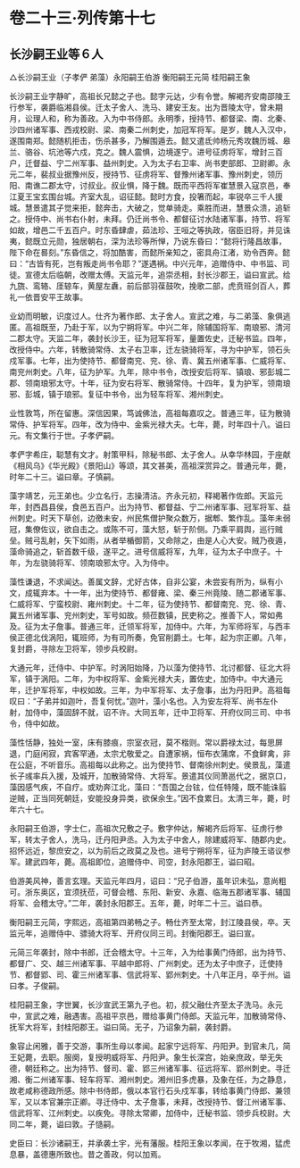 # 卷二十三·列传第十七

## 长沙嗣王业等６人

△长沙嗣王业（子孝俨 弟藻）永阳嗣王伯游 衡阳嗣王元简 桂阳嗣王象

长沙嗣王业字静旷，高祖长兄懿之子也。懿字元达，少有令誉。解褐齐安南邵陵王行参军，袭爵临湘县侯。迁太子舍人、洗马、建安王友。出为晋陵太守，曾未期月，讼理人和，称为善政。入为中书侍郎。永明季，授持节、都督梁、南、北秦、沙四州诸军事、西戎校尉、梁、南秦二州刺史，加冠军将军。是岁，魏人入汉中，遂围南郑。懿随机拒击，伤杀甚多，乃解围遁去。懿又遣氐帅杨元秀攻魏历城、皋兰、骆谷、坑池等六戍，克之。魏人震惧，边境遂宁。进号征虏将军，增封三百户，迁督益、宁二州军事、益州刺史。入为太子右卫率、尚书吏部郎、卫尉卿。永元二年，裴叔业据豫州反，授持节、征虏将军、督豫州诸军事、豫州刺史，领历阳、南谯二郡太守，讨叔业。叔业惧，降于魏。既而平西将军崔慧景入寇京邑，奉江夏王宝玄围台城。齐室大乱，诏征懿。懿时方食，投箸而起，率锐卒三千人援城。慧景遣其子觉来拒，懿奔击，大破之，觉单骑走。乘胜而进，慧景众溃，追斩之。授侍中、尚书右仆射，未拜。仍迁尚书令、都督征讨水陆诸军事，持节、将军如故，增邑二千五百户。时东昏肆虐，茹法珍、王咺之等执政，宿臣旧将，并见诛夷，懿既立元勋，独居朝右，深为法珍等所惮，乃说东昏曰：“懿将行隆昌故事，陛下命在晷刻。”东昏信之，将加酷害，而懿所亲知之，密具舟江渚，劝令西奔。懿曰：“古皆有死，岂有叛走尚书令耶？”遂遇祸。中兴元年，追赠侍中、中书监、司徒。宣德太后临朝，改赠太傅。天监元年，追崇丞相，封长沙郡王，谥曰宣武。给九旒、鸾辂、厓辌车，黄屋左纛，前后部羽葆鼓吹，挽歌二部，虎贲班剑百人，葬礼一依晋安平王故事。

业幼而明敏，识度过人。仕齐为著作郎、太子舍人。宣武之难，与二弟藻、象俱逃匿。高祖既至，乃赴于军，以为宁朔将军。中兴二年，除辅国将军、南琅邪、清河二郡太守。天监二年，袭封长沙王，征为冠军将军，量置佐史，迁秘书监。四年，改授侍中。六年，转散骑常侍、太子右卫率，迁左骁骑将军，寻为中护军，领石头戍军事。七年，出为使持节、都督南兖、兖、徐、青、冀五州诸军事、仁威将军、南兖州刺史。八年，征为护军。九年，除中书令，改授安后将军、镇琅、邪彭城二郡、领南琅邪太守。十年，征为安右将军、散骑常侍。十四年，复为护军，领南琅邪、彭城，镇于琅邪。复征中书令，出为轻车将军、湘州刺史。

业性敦笃，所在留惠。深信因果，笃诚佛法，高祖每嘉叹之。普通三年，征为散骑常侍、护军将军。四年，改为侍中、金紫光禄大夫。七年，薨，时年四十八。谥曰元。有文集行于世。子孝俨嗣。

孝俨字希庄，聪慧有文才。射策甲科，除秘书郎、太子舍人。从幸华林园，于座献《相风乌》《华光殿》《景阳山》等颂，其文甚美，高祖深赏异之。普通元年，薨，时年二十三。谥曰章。子慎嗣。

藻字靖艺，元王弟也。少立名行，志操清洁。齐永元初，释褐著作佐郎。天监元年，封西昌县侯，食邑五百户。出为持节、都督益、宁二州诸军事、冠军将军、益州刺史。时天下草创，边徼未安，州民焦僧护聚众数万，据郫、繁作乱。藻年未弱冠，集僚佐议，欲自击之。或陈不可，藻大怒，斩于阶侧。乃乘平肩舆，巡行贼垒。贼弓乱射，矢下如雨，从者举楯御箭，又命除之，由是人心大安。贼乃夜遁，藻命骑追之，斩首数千级，遂平之。进号信威将军，九年，征为太子中庶子。十年，为左骁骑将军、领南琅邪太守。入为侍中。

藻性谦退，不求闻达。善属文辞，尤好古体，自非公宴，未尝妄有所为，纵有小文，成辄弃本。十一年，出为使持节、都督雍、梁、秦三州竟陵、随二郡诸军事、仁威将军、宁蛮校尉、雍州刺史。十二年，征为使持节、都督南兖、兖、徐、青、冀五州诸军事、兖州刺史，军号如故。频莅数镇，民吏称之。推善下人，常如弗及。征为太子詹事。普通三年，迁领军将军，加侍中。六年，为军师将军，与西丰侯正德北伐涡阳，辄班师，为有司所奏，免官削爵土。七年，起为宗正卿。八年，复封爵，寻除左卫将军，领步兵校尉。

大通元年，迁侍中、中护军。时涡阳始降，乃以藻为使持节、北讨都督、征北大将军，镇于涡阳。二年，为中权将军、金紫光禄大夫，置佐史，加侍中。中大通元年，迁护军将军，中权如故。三年，为中军将军、太子詹事，出为丹阳尹。高祖每叹曰：“子弟并如迦叶，吾复何忧。”迦叶，藻小名也。入为安左将军、尚书左仆射，加侍中，藻固辞不就，诏不许。大同五年，迁中卫将军、开府仪同三司、中书令，侍中如故。

藻性恬静，独处一室，床有膝痕，宗室衣冠，莫不楷则。常以爵禄太过，每思屏退，门庭闲寂，宾客罕通，太宗尤敬爱之。自遭家祸，恒布衣蒲席，不食鲜禽，非在公庭，不听音乐。高祖每以此称之。出为使持节、督南徐州刺史。侯景乱，藻遣长子彧率兵入援，及城开，加散骑常侍、大将军。景遣其仪同萧邕代之，据京口，藻因感气疾，不自疗。或劝奔江北，藻曰：“吾国之台铉，位任特隆，既不能诛翦逆贼，正当同死朝廷，安能投身异类，欲保余生。”因不食累日。太清三年，薨，时年六十七。

永阳嗣王伯游，字士仁，高祖次兄敷之子。敷字仲达，解褐齐后将军、征虏行参军，转太子舍人，洗马，迁丹阳尹丞。入为太子中舍人，除建威将军、随郡内史。招怀远近，黎庶安之，以为前后之政莫之及也。进号宁朔将军，征为庐陵王谘议参军。建武四年，薨。高祖即位，追赠侍中、司空，封永阳郡王，谥曰昭。

伯游美风神，善言玄理。天监元年四月，诏曰：“兄子伯游，虽年识未弘，意尚粗可。浙东奥区，宜须抚莅，可督会稽、东阳、新安、永嘉、临海五郡诸军事、辅国将军、会稽太守。”二年，袭封永阳郡王。五年，薨，时年二十三。谥曰恭。

衡阳嗣王元简，字熙远，高祖第四弟畅之子。畅仕齐至太常，封江陵县侯，卒。天监元年，追赠侍中、骠骑大将军、开府仪同三司。封衡阳郡王。谥曰宣。

元简三年袭封，除中书郎，迁会稽太守。十三年，入为给事黄门侍郎，出为持节、都督广、交、越三州诸军事、平越中郎将、广州刺史。还为太子中庶子，迁使持节、都督郢、司、霍三州诸军事、信武将军、郢州刺史。十八年正月，卒于州。谥曰孝。子俊嗣。

桂阳嗣王象，字世翼，长沙宣武王第九子也。初，叔父融仕齐至太子洗马。永元中，宣武之难，融遇害。高祖平京邑，赠给事黄门侍郎。天监元年，加散骑常侍、抚军大将军，封桂阳郡王。谥曰简。无子，乃诏象为嗣，袭封爵。

象容止闲雅，善于交游，事所生母以孝闻。起家宁远将军、丹阳尹。到官未几，简王妃薨，去职。服阕，复授明威将军、丹阳尹。象生长深宫，始亲庶政，举无失德，朝廷称之。出为持节、督司、霍、郢三州诸军事、征远将军、郢州刺史。寻迁湘、衡二州诸军事、轻车将军、湘州刺史。湘州旧多虎暴，及象在任，为之静息，故老咸称德政所感。除中书侍郎，俄以本官行石头戍军事，转给事黄门侍郎、兼领军，又以本官兼宗正卿。寻迁侍中、太子詹事，未拜，改授持节、督江州诸军事、信武将军、江州刺史。以疾免。寻除太常卿，加侍中，迁秘书监、领步兵校尉。大同二年，薨，谥曰敦。子慥嗣。

史臣曰：长沙诸嗣王，并承袭土宇，光有藩服。桂阳王象以孝闻，在于牧湘，猛虎息暴，盖德惠所致也。昔之善政，何以加焉。
